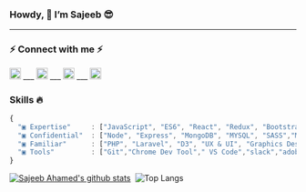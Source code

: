 ### Howdy, 👋 I’m Sajeeb :sunglasses:

<!--
**sajeebmahamed/sajeebmahamed** is a ✨ _special_ ✨ repository because its `README.md` (this file) appears on your GitHub profile.

Here are some ideas to get you started:

- 🔭 I’m currently working on ...
- 🌱 I’m currently learning ...
- 👯 I’m looking to collaborate on ...
- 🤔 I’m looking for help with ...
- 💬 Ask me about ...
- 📫 How to reach me: ...
- 😄 Pronouns: ...
- ⚡ Fun fact: ...
-->

<hr>

### ⚡ Connect with me ⚡
[<img src='https://cdn.jsdelivr.net/npm/simple-icons@3.4.0/icons/linkedin.svg' alt='linkedin' height='20'>](https://www.linkedin.com/in/sajeebmahamed/)      ___      [<img src='https://cdn.jsdelivr.net/npm/simple-icons@3.4.0/icons/github.svg' alt='github' height='20'>](https://github.com/sajeebmahamed)       ___     [<img src='https://cdn.jsdelivr.net/npm/simple-icons@3.4.0/icons/behance.svg' alt='behance' height='20'>](https://www.behance.net/sajeebmahamed)       ___     [<img src='https://cdn.jsdelivr.net/npm/simple-icons@3.4.0/icons/facebook.svg' alt='facebook' height='20'>](https://web.facebook.com/sajeeb.ms/)


### Skills :fire:
```js
{
  "▣ Expertise"     : ["JavaScript", "ES6", "React", "Redux", "Bootstrap", "HTML5", "CSS3", "Chrome Dev Tool", "SPA"],
  "▣ Confidential"  : ["Node", "Express", "MongoDB", "MYSQL", "SASS","Material Design UI","JQuery","JQuery-UI"],
  "▣ Familiar"      : ["PHP", "Laravel", "D3", "UX & UI", "Graphics Design", ..more],
  "▣ Tools"         : ["Git","Chrome Dev Tool"," VS Code","slack","adobe xd","adobe photoshop", ..more]
}
```

[![Sajeeb Ahamed's github stats](https://github-readme-stats.vercel.app/api?username=sajeebmahamed&show_icons=true&title_color=fff&icon_color=79ff97&text_color=#2d2d2d&bg_color=#F6F8FA)](https://github.com/sajeebmahamed)
&nbsp;![Top Langs](https://github-readme-stats.anuraghazra1.vercel.app/api/top-langs/?username=sajeebmahamed&layout=compact&theme=radical)
